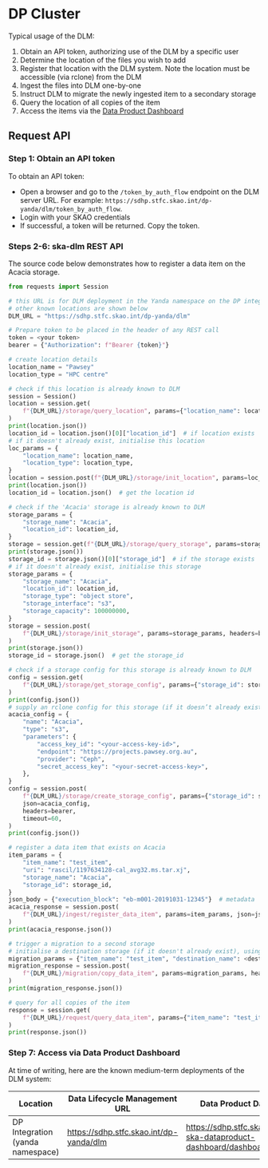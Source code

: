 # DP Cluster

Typical usage of the DLM:

1. Obtain an API token, authorizing use of the DLM by a specific user
2. Determine the location of the files you wish to add
3. Register that location with the DLM system. Note the location must be accessible (via rclone) from the DLM
4. Ingest the files into DLM one-by-one
5. Instruct DLM to migrate the newly ingested item to a secondary storage
6. Query the location of all copies of the item
7. Access the items via the [Data Product Dashboard](https://developer.skao.int/projects/ska-dataproduct-dashboard/en/latest/?badge=latest)

## Request API

### Step 1: Obtain an API token

To obtain an API token:

* Open a browser and go to the `/token_by_auth_flow` endpoint on the DLM server URL. For example: `https://sdhp.stfc.skao.int/dp-yanda/dlm/token_by_auth_flow`.
* Login with your SKAO credentials
* If successful, a token will be returned. Copy the token.

### Steps 2-6: ska-dlm REST API

The source code below demonstrates how to register a data item on the Acacia storage.

```python
from requests import Session

# this URL is for DLM deployment in the Yanda namespace on the DP integration cluster
# other known locations are shown below
DLM_URL = "https://sdhp.stfc.skao.int/dp-yanda/dlm"

# Prepare token to be placed in the header of any REST call
token = <your token>
bearer = {"Authorization": f"Bearer {token}"}

# create location details
location_name = "Pawsey"
location_type = "HPC centre"

# check if this location is already known to DLM
session = Session()
location = session.get(
    f"{DLM_URL}/storage/query_location", params={"location_name": location_name}, headers=bearer, timeout=60
)
print(location.json())
location_id = location.json()[0]["location_id"]  # if location exists
# if it doesn't already exist, initialise this location
loc_params = {
    "location_name": location_name,
    "location_type": location_type,
}
location = session.post(f"{DLM_URL}/storage/init_location", params=loc_params, headers=bearer, timeout=60)
print(location.json())
location_id = location.json()  # get the location id

# check if the 'Acacia' storage is already known to DLM
storage_params = {
    "storage_name": "Acacia",
    "location_id": location_id,
}
storage = session.get(f"{DLM_URL}/storage/query_storage", params=storage_params, headers=bearer, timeout=60)
print(storage.json())
storage_id = storage.json()[0]["storage_id"]  # if the storage exists
# if it doesn't already exist, initialise this storage
storage_params = {
    "storage_name": "Acacia",
    "location_id": location_id,
    "storage_type": "object store",
    "storage_interface": "s3",
    "storage_capacity": 100000000,
}
storage = session.post(
    f"{DLM_URL}/storage/init_storage", params=storage_params, headers=bearer, timeout=60
)
print(storage.json())
storage_id = storage.json()  # get the storage_id

# check if a storage config for this storage is already known to DLM
config = session.get(
    f"{DLM_URL}/storage/get_storage_config", params={"storage_id": storage_id}, headers=bearer, timeout=60
)
print(config.json())
# supply an rclone config for this storage (if it doesn’t already exist)
acacia_config = {
    "name": "Acacia",
    "type": "s3",
    "parameters": {
        "access_key_id": "<your-access-key-id>",
        "endpoint": "https://projects.pawsey.org.au",
        "provider": "Ceph",
        "secret_access_key": "<your-secret-access-key>",
    },
}
config = session.post(
    f"{DLM_URL}/storage/create_storage_config", params={"storage_id": storage_id},
    json=acacia_config,
    headers=bearer,
    timeout=60,
)
print(config.json())

# register a data item that exists on Acacia
item_params = {
    "item_name": "test_item",
    "uri": "rascil/1197634128-cal_avg32.ms.tar.xj",
    "storage_name": "Acacia",
    "storage_id": storage_id,
}
json_body = {"execution_block": "eb-m001-20191031-12345"}  # metadata
acacia_response = session.post(
    f"{DLM_URL}/ingest/register_data_item", params=item_params, json=json_body, headers=bearer, timeout=60
)
print(acacia_response.json())

# trigger a migration to a second storage
# initialise a destination storage (if it doesn't already exist), using the method above
migration_params = {"item_name": "test_item", "destination_name": <dest_storage>, "path": <dest_path>}
migration_response = session.post(
    f"{DLM_URL}/migration/copy_data_item", params=migration_params, headers=bearer, timeout=60
)
print(migration_response.json())

# query for all copies of the item
response = session.get(
    f"{DLM_URL}/request/query_data_item", params={"item_name": "test_item",}, headers=bearer, timeout=60,
)
print(response.json())
```

### Step 7: Access via Data Product Dashboard

At time of writing, here are the known medium-term deployments of the DLM system:

| Location                         | Data Lifecycle Management URL           | Data Product Dashboard URL                                                  |
| -------------------------------- | --------------------------------------- | --------------------------------------------------------------------------- |
| DP Integration (yanda namespace) | https://sdhp.stfc.skao.int/dp-yanda/dlm | https://sdhp.stfc.skao.int/integration-ska-dataproduct-dashboard/dashboard/ |
